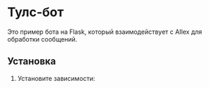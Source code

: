 # Тулс-бот
Это пример бота на Flask, который взаимодействует с AIlex для обработки сообщений.

## Установка
1. Установите зависимости:
